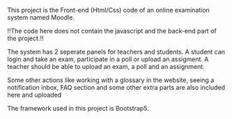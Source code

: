 This project is the Front-end (Html/Css) code of an online examination system named Moodle. 


!!The code here does not contain the javascript and the back-end part of the project.!!


The system has 2 seperate panels for teachers and students. A student can login and take an exam, participate in a poll or upload an assigment. A teacher should be able to upload an exam, a poll and an assignment. 

Some other actions like working with a glossary in the website, seeing a notification inbox, FAQ section and some other extra parts are also included here and uploaded

The framework used in this project is Bootstrap5. 
